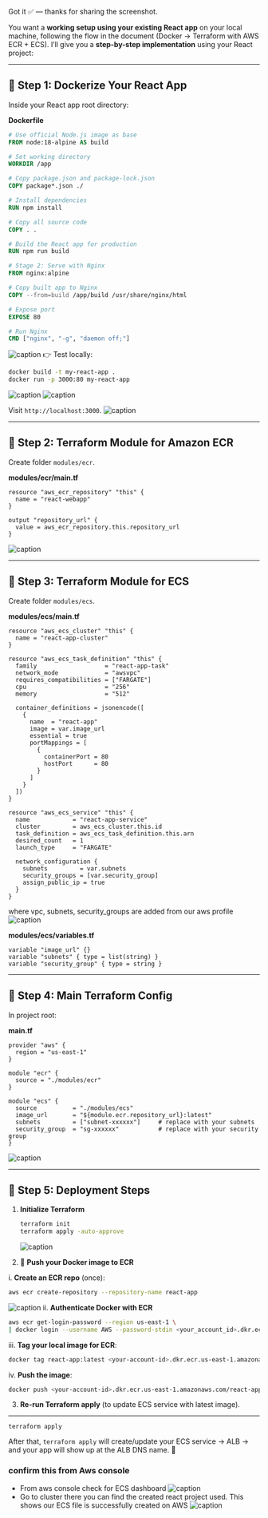 Got it ✅ — thanks for sharing the screenshot.

You want a **working setup using your existing React app** on your local machine, following the flow in the document (Docker → Terraform with AWS ECR + ECS). I’ll give you a **step-by-step implementation** using your React project:

---

## 🔹 Step 1: Dockerize Your React App

Inside your React app root directory:

**Dockerfile**

```dockerfile
# Use official Node.js image as base
FROM node:18-alpine AS build

# Set working directory
WORKDIR /app

# Copy package.json and package-lock.json
COPY package*.json ./

# Install dependencies
RUN npm install

# Copy all source code
COPY . .

# Build the React app for production
RUN npm run build

# Stage 2: Serve with Nginx
FROM nginx:alpine

# Copy built app to Nginx
COPY --from=build /app/build /usr/share/nginx/html

# Expose port
EXPOSE 80

# Run Nginx
CMD ["nginx", "-g", "daemon off;"]
```
![caption](/img/2.docker-file.jpg)
👉 Test locally:

```bash
docker build -t my-react-app .
docker run -p 3000:80 my-react-app
```
![caption](/img/3.build-docker.jpg)
![caption](/img/4.run-docker.jpg)

Visit `http://localhost:3000`.
![caption](/img/5.get-display-react.jpg)

---

## 🔹 Step 2: Terraform Module for Amazon ECR

Create folder `modules/ecr`.

**modules/ecr/main.tf**

```hcl
resource "aws_ecr_repository" "this" {
  name = "react-webapp"
}

output "repository_url" {
  value = aws_ecr_repository.this.repository_url
}
```
![caption](/img/7.main-tf-content.jpg)

---

## 🔹 Step 3: Terraform Module for ECS

Create folder `modules/ecs`.

**modules/ecs/main.tf**

```hcl
resource "aws_ecs_cluster" "this" {
  name = "react-app-cluster"
}

resource "aws_ecs_task_definition" "this" {
  family                   = "react-app-task"
  network_mode             = "awsvpc"
  requires_compatibilities = ["FARGATE"]
  cpu                      = "256"
  memory                   = "512"

  container_definitions = jsonencode([
    {
      name  = "react-app"
      image = var.image_url
      essential = true
      portMappings = [
        {
          containerPort = 80
          hostPort      = 80
        }
      ]
    }
  ])
}

resource "aws_ecs_service" "this" {
  name            = "react-app-service"
  cluster         = aws_ecs_cluster.this.id
  task_definition = aws_ecs_task_definition.this.arn
  desired_count   = 1
  launch_type     = "FARGATE"

  network_configuration {
    subnets         = var.subnets
    security_groups = [var.security_group]
    assign_public_ip = true
  }
}
```
where vpc, subnets, security_groups are added from our aws profile
![caption](/img/9.main-tf-ecs.jpg)

**modules/ecs/variables.tf**

```hcl
variable "image_url" {}
variable "subnets" { type = list(string) }
variable "security_group" { type = string }
```

---

## 🔹 Step 4: Main Terraform Config

In project root:

**main.tf**

```hcl
provider "aws" {
  region = "us-east-1"
}

module "ecr" {
  source = "./modules/ecr"
}

module "ecs" {
  source          = "./modules/ecs"
  image_url       = "${module.ecr.repository_url}:latest"
  subnets         = ["subnet-xxxxxx"]     # replace with your subnets
  security_group  = "sg-xxxxxx"           # replace with your security group
}
```
![caption](/img/9.main-tf-ecs.jpg)

---

## 🔹 Step 5: Deployment Steps

1. **Initialize Terraform**

   ```bash
   terraform init
   terraform apply -auto-approve
   ```
   ![caption](/img/10.terraform-init.jpg)
 

2. 🔹 **Push your Docker image to ECR**

i. **Create an ECR repo** (once):

   ```sh
   aws ecr create-repository --repository-name react-app
   ```
  ![caption](/img/25.aws-ecr-connect.jpg)
ii. **Authenticate Docker with ECR**
   ```bash
   aws ecr get-login-password --region us-east-1 \
   | docker login --username AWS --password-stdin <your_account_id>.dkr.ecr.us-east-1.amazonaws.com
   ```
   iii. **Tag your local image for ECR**:

   ```sh
   docker tag react-app:latest <your-account-id>.dkr.ecr.us-east-1.amazonaws.com/react-app:latest
   ```

iv. **Push the image**:

   ```sh
   docker push <your-account-id>.dkr.ecr.us-east-1.amazonaws.com/react-app:latest
   ```
 
  


3. **Re-run Terraform apply** (to update ECS service with latest image).

---
```
terraform apply
```

After that, `terraform apply` will create/update your ECS service → ALB → and your app will show up at the ALB DNS name. 🚀

### confirm this from Aws console
- From aws console check for ECS dashboard
![caption](/img/20.ecs-dashboard.jpg)
- Go to cluster there you can find the created react project used. This shows our ECS file is successfully created on AWS
![caption](/img/21.cluster.jpg)



